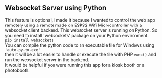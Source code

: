 ## Websocket Server using Python
This feature is optional, I made it because I wanted to control the web app remotely using a remote made on ESP32 Wifi Microcontroller with a websocket client backend.
This websocket server is running on Python. So you need to install 'websockets' package on your Python environment.  
<code>pip install websockets</code>  
You can compile the python code to an executable file for Windows using <code>'auto-py-to-exe'</code>  
then it will be a lot easier to handle or execute the file with PHP <code>exec()</code> and run the websocket server in the backend.  
It would be helpful if you were running this app for a kiosk booth or a photobooth.
